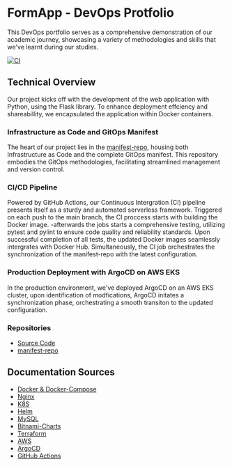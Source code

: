 # FormApp - DevOps Protfolio
This DevOps portfolio serves as a comprehensive demonstration of our academic journey, showcasing a variety of methodologies and skills that we've learnt during our studies.

[![CI](https://github.com/sbendarsky/flask/actions/workflows/ci.yml/badge.svg?branch=main)](https://github.com/sbendarsky/flask/actions/workflows/ci.yml)

## Technical Overview
Our project kicks off with the development of the web application with Python, using the Flask library. To enhance deployment effciency and shareabillity, we encapsulated the application within Docker containers.

### Infrastructure as Code and GitOps Manifest
The heart of our project lies in the [manifest-repo](https://github.com/sbendarsky/manifet-formapp), housing both Infrastructure as Code and the complete GitOps manifest. This repository embodies the GitOps methodologies, facilitating streamlined management and version control.

### CI/CD Pipeline
Powered by GitHub Actions, our Continuous Intergration (CI) pipeline presents itself as a sturdy and automated serverless framework. Triggered on each push to the main branch, the CI proccess starts with building the Docker image. -afterwards the jobs starts a comprehensive testing, utilizing pytest and pylint to ensure code quality and reliability standards. Upon successful completion of all tests, the updated Docker images seamlessly intergrates with Docker Hub. Simultaneously, the CI job orchestrates the synchronization of the manifest-repo with the latest configuration.

### Production Deployment with ArgoCD on AWS EKS
In the production environment, we've deployed ArgoCD on an AWS EKS cluster, upon identification of modfications, ArgoCD initates a synchronization phase, orchestrating a smooth transiton to the updated configuration.

### Repositories
* [Source Code](https://github.com/sbendarsky/formapp-portfolio)
* [manifest-repo](https://github.com/sbendarsky/manifet-formapp)

## Documentation Sources
* [Docker & Docker-Compose](https://docs.docker.com/)
* [Nginx](https://nginx.org/en/docs/)
* [K8S](https://kubernetes.io/docs/home/)
* [Helm](https://helm.sh/docs/)
* [MySQL](https://dev.mysql.com/doc/)
* [Bitnami-Charts](https://github.com/bitnami/charts)
* [Terraform](https://www.terraform.io/docs)
* [AWS]([https://cloud.google.com/docs](https://docs.aws.amazon.com/))
* [ArgoCD](https://argo-cd.readthedocs.io/en/stable/)
* [GitHub Actions](https://docs.github.com/en/actions)



